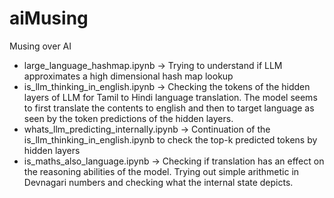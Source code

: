 # aiMusing
Musing over AI

- large_language_hashmap.ipynb -> Trying to understand if LLM approximates a high dimensional hash map lookup
- is_llm_thinking_in_english.ipynb -> Checking the tokens of the hidden layers of LLM for Tamil to Hindi language translation. The model seems to first translate the contents to english and then to target language as seen by the token predictions of the hidden layers.
- whats_llm_predicting_internally.ipynb -> Continuation of the is_llm_thinking_in_english.ipynb to check the top-k predicted tokens by hidden layers
- is_maths_also_language.ipynb -> Checking if translation has an effect on the reasoning abilities of the model. Trying out simple arithmetic in Devnagari numbers and checking what the internal state depicts.
